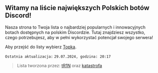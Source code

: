 ## Witamy na liście największych Polskich botów Discord!

Nasza strona to Twoja lista o najbardziej popularnych i innowacyjnych botach dostępnych na polskim Discordzie.
Tutaj znajdziesz wszystko, czego potrzebujesz, aby w pełni wykorzystać potencjał swojego serwera!

Aby przejść do listy wybierz [Topka](topka).

`Ostatnia aktualizacja:`
`29.07.2024, godzina: 20:17`

> Lista tworzona przez:
[tR1N](https://discord.com/users/221494077567270912) oraz [katastrofa](https://discord.com/users/693836391578075189)